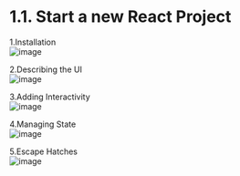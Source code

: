 # 1.1. Start a new React Project

1.Installation <br>
![image](https://user-images.githubusercontent.com/95867776/224480110-e38d5de4-b313-491d-9b10-1391d377a700.png)

2.Describing the UI <br>
![image](https://user-images.githubusercontent.com/95867776/224480195-551d41ee-0986-4b36-9606-306a85f7254c.png)

3.Adding Interactivity <br>
![image](https://user-images.githubusercontent.com/95867776/224480448-80fe34d3-a291-48f8-aa50-a8f6386763e1.png)

4.Managing State <br>
![image](https://user-images.githubusercontent.com/95867776/224480459-f4541a41-8b5b-409e-b5eb-713d2a71563b.png)

5.Escape Hatches <br>
![image](https://user-images.githubusercontent.com/95867776/224480470-f6558c7f-fdd3-4672-ba57-50adee95ec30.png)
